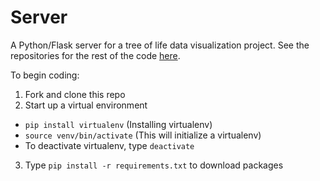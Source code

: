 # Server

A Python/Flask server for a tree of life data visualization project. See the repositories for the rest of the code [here](https://github.com/TelegraphMoarInterstices).

To begin coding:
1. Fork and clone this repo
2. Start up a virtual environment
  - `pip install virtualenv` (Installing virtualenv)
  - `source venv/bin/activate` (This will initialize a virtualenv)
  - To deactivate virtualenv, type `deactivate`
3. Type `pip install -r requirements.txt` to download packages
